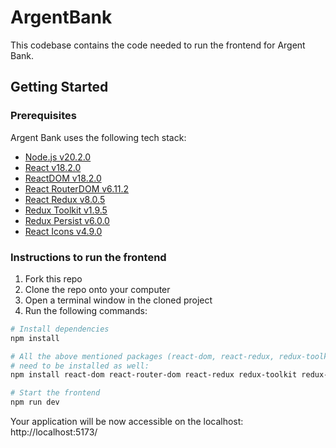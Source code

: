 # ArgentBank

This codebase contains the code needed to run the frontend for Argent Bank.

## Getting Started

### Prerequisites

Argent Bank uses the following tech stack:

- [Node.js v20.2.0](https://nodejs.org/en/)
- [React v18.2.0](https://react.dev/)
- [ReactDOM v18.2.0](https://react.dev/reference/react-dom)
- [React RouterDOM v6.11.2](https://reactrouter.com/en/main)
- [React Redux v8.0.5](https://react-redux.js.org/)
- [Redux Toolkit v1.9.5](https://redux-toolkit.js.org/)
- [Redux Persist v6.0.0](https://github.com/rt2zz/redux-persist)
- [React Icons v4.9.0](https://react-icons.github.io/react-icons/)

### Instructions to run the frontend

1. Fork this repo
2. Clone the repo onto your computer
3. Open a terminal window in the cloned project
4. Run the following commands:

```bash
# Install dependencies
npm install 

# All the above mentioned packages (react-dom, react-redux, redux-toolkit, redux-persist, react-icons )
# need to be installed as well:
npm install react-dom react-router-dom react-redux redux-toolkit redux-persist react-icons

# Start the frontend
npm run dev
```

Your application will be now accessible on the localhost:  http://localhost:5173/
